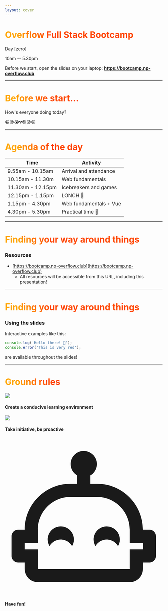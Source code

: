 ```yaml
---
layout: cover
---
```


# Overflow Full Stack Bootcamp

Day [zero]

10am -- 5.30pm

<div class="m-6 abs-br">

Before we start, open the slides on your laptop: **https://bootcamp.np-overflow.club**

</div>

<!--
Very color
-->

<style>
h1 {
  background-color: orange;
  background-image: linear-gradient(45deg, orange 10%, orangered 30%);
  background-size: 100%;
  background-clip: text;
  -webkit-background-clip: text;
  -moz-background-clip: text;
  -webkit-text-fill-color: transparent;
  -moz-text-fill-color: transparent;
}
</style>
---

# Before we start...

<span class="text-xl">

How's everyone doing today?

</span>

<span class="text-4xl">

😀😔😭💔😓😞😖

</span>

---

# Agenda of the day

| Time              | Activity               |
| ----------------- | ---------------------- |
| 9.55am - 10.15am  | Arrival and attendance |
| 10.15am - 11.30m  | Web fundamentals       |
| 11.30am - 12.15pm | Icebreakers and games  |
| 12.15pm - 1.15pm  | LONCH 🐔                |
| 1.15pm - 4.30pm   | Web fundamentals + Vue |
| 4.30pm - 5.30pm   | Practical time 🧪       |

---

# Finding your way around things

### Resources

* [https://bootcamp.np-overflow.club](https://bootcamp.np-overflow.club)
  * All resources will be accessible from this URL, including this presentation!

---

# Finding your way around things

### Using the slides

Interactive examples like this:

<div grid="~ gap-4 cols-2">
<div>

<Runner code="console.log('Hello there! 🐔');console.error('This is very red');">

```js
console.log('Hello there! 🐔');
console.error('This is very red');
```

</Runner>

are available throughout the slides!

</div>
</div>

---

# Ground rules

<div grid="~ cols-3" class="gap-20 mt-25">
<div class="flex flex-col text-center items-center">
  <img class="h-32 w-32" src="https://api.iconify.design/material-symbols:school-outline.svg" />
  <h4>Create a conducive learning environment</h4>
</div>
<div class="flex flex-col text-center items-center">
  <img class="h-32 w-32" src="https://api.iconify.design/material-symbols:front-hand-outline.svg" />
  <h4>Take initiative, be proactive</h4>
</div>
<div class="flex flex-col text-center items-center">
  <svg xmlns="http://www.w3.org/2000/svg" xmlns:xlink="http://www.w3.org/1999/xlink" aria-hidden="true" role="img" class="h-32 text-orange-600 w-32" preserveAspectRatio="xMidYMid meet" viewBox="0 0 24 24"><path fill="currentColor" d="M10.5 15.5c0 .37-.1.7-.28 1c-.34-.59-.98-1-1.72-1s-1.38.41-1.72 1c-.17-.3-.28-.63-.28-1c0-1.1.9-2 2-2s2 .9 2 2M23 15v3c0 .55-.45 1-1 1h-1v1c0 1.11-.89 2-2 2H5a2 2 0 0 1-2-2v-1H2c-.55 0-1-.45-1-1v-3c0-.55.45-1 1-1h1c0-3.87 3.13-7 7-7h1V5.73c-.6-.34-1-.99-1-1.73c0-1.1.9-2 2-2s2 .9 2 2c0 .74-.4 1.39-1 1.73V7h1c3.87 0 7 3.13 7 7h1c.55 0 1 .45 1 1m-2 1h-2v-2c0-2.76-2.24-5-5-5h-4c-2.76 0-5 2.24-5 5v2H3v1h2v3h14v-3h2v-1m-5.5-2.5c-1.1 0-2 .9-2 2c0 .37.11.7.28 1c.34-.59.98-1 1.72-1s1.38.41 1.72 1c.18-.3.28-.63.28-1a2 2 0 0 0-2-2Z"></path></svg>  
<h4>Have fun!</h4>
</div>
</div>

<!-- 
1. We're all here to learn. It's alright if you're not familiar with things. 
2. We want  to create an amazing learning experience of all of you, but that requires your participation as well. Take the initiative and clarify any doubts you may have. Be proactive in class and complete the tasks.
3. Have fun!
-->
